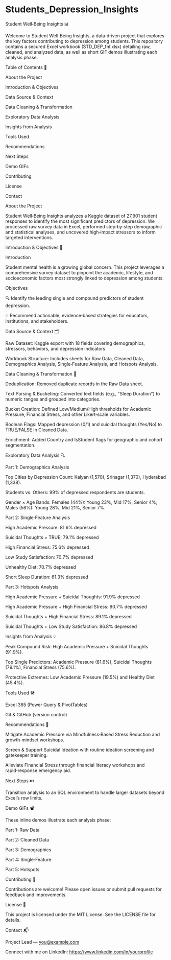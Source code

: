 # Students_Depression_Insights

 Student Well‑Being Insights 📊

Welcome to Student Well‑Being Insights, a data‑driven project that explores the key factors contributing to depression among students. This repository contains a secured Excel workbook (STD_DEP_fnl.xlsx) detailing raw, cleaned, and analyzed data, as well as short GIF demos illustrating each analysis phase.

Table of Contents 📑

About the Project

Introduction & Objectives

Data Source & Context

Data Cleaning & Transformation

Exploratory Data Analysis

Insights from Analysis

Tools Used

Recommendations

Next Steps

Demo GIFs

Contributing

License

Contact

About the Project

Student Well‑Being Insights analyzes a Kaggle dataset of 27,901 student responses to identify the most significant predictors of depression. We processed raw survey data in Excel, performed step‑by‑step demographic and statistical analyses, and uncovered high‑impact stressors to inform targeted interventions.

Introduction & Objectives 🎯

Introduction

Student mental health is a growing global concern. This project leverages a comprehensive survey dataset to pinpoint the academic, lifestyle, and socioeconomic factors most strongly linked to depression among students.

Objectives

🔍 Identify the leading single and compound predictors of student depression.

💡 Recommend actionable, evidence‑based strategies for educators, institutions, and stakeholders.

Data Source & Context 🗂️

Raw Dataset: Kaggle export with 18 fields covering demographics, stressors, behaviors, and depression indicators.

Workbook Structure: Includes sheets for Raw Data, Cleaned Data, Demographics Analysis, Single‑Feature Analysis, and Hotspots Analysis.


Data Cleaning & Transformation 🔄

Deduplication: Removed duplicate records in the Raw Data sheet.

Text Parsing & Bucketing: Converted text fields (e.g., "Sleep Duration") to numeric ranges and grouped into categories.

Bucket Creation: Defined Low/Medium/High thresholds for Academic Pressure, Financial Stress, and other Likert‑scale variables.

Boolean Flags: Mapped depression (0/1) and suicidal thoughts (Yes/No) to TRUE/FALSE in Cleaned Data.

Enrichment: Added Country and IsStudent flags for geographic and cohort segmentation.

Exploratory Data Analysis 🔍

Part 1: Demographics Analysis

Top Cities by Depression Count: Kalyan (1,570), Srinagar (1,370), Hyderabad (1,338).

Students vs. Others: 99% of depressed respondents are students.

Gender × Age Bands: Females (44%): Young 23%, Mid 17%, Senior 4%; Males (56%): Young 28%, Mid 21%, Senior 7%.

Part 2: Single‑Feature Analysis

High Academic Pressure: 81.6% depressed

Suicidal Thoughts = TRUE: 79.1% depressed

High Financial Stress: 75.6% depressed

Low Study Satisfaction: 70.7% depressed

Unhealthy Diet: 70.7% depressed

Short Sleep Duration: 61.3% depressed

Part 3: Hotspots Analysis

High Academic Pressure + Suicidal Thoughts: 91.9% depressed

High Academic Pressure + High Financial Stress: 90.7% depressed

Suicidal Thoughts + High Financial Stress: 89.1% depressed

Suicidal Thoughts + Low Study Satisfaction: 86.8% depressed

Insights from Analysis 💡

Peak Compound Risk: High Academic Pressure + Suicidal Thoughts (91.9%).

Top Single Predictors: Academic Pressure (81.6%), Suicidal Thoughts (79.1%), Financial Stress (75.6%).

Protective Extremes: Low Academic Pressure (19.5%) and Healthy Diet (45.4%).

Tools Used 🛠️

Excel 365 (Power Query & PivotTables)

Git & GitHub (version control)



Recommendations 🎯

Mitigate Academic Pressure via Mindfulness‑Based Stress Reduction and growth‑mindset workshops.

Screen & Support Suicidal Ideation with routine ideation screening and gatekeeper training.

Alleviate Financial Stress through financial literacy workshops and rapid‑response emergency aid.

Next Steps ⏭️

Transition analysis to an SQL environment to handle larger datasets beyond Excel’s row limits.

Demo GIFs 📽️

These inline demos illustrate each analysis phase:

Part 1: Raw Data



Part 2: Cleaned Data



Part 3: Demographics



Part 4: Single‑Feature



Part 5: Hotspots



Contributing 🤝

Contributions are welcome! Please open issues or submit pull requests for feedback and improvements.

License 📄

This project is licensed under the MIT License. See the LICENSE file for details.

Contact 📬

Project Lead — you@example.com

Connect with me on LinkedIn: https://www.linkedin.com/in/yourprofile


